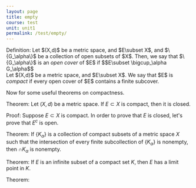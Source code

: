 ```yaml
---
layout: page
title: empty
course: test
unit: unit1
permalink: /test/empty/
---
```


<div class="definition">
Definition: Let $(X,d)$ be a metric space, and $E\subset X$, and $\{G_\alpha\}$ be a collection of open subsets of $X$. Then, we say that $\{G_\alpha\}$ is an <i>open cover</i> of $E$ if 
$$E\subset \bigcup_\alpha G_\alpha$$
</div>

<div class="definition">
Let $(X,d)$ be a metric space, and $E\subset X$. We say that $E$ is <i>compact</i> if every open cover of $E$ contains a finite subcover.
</div>


Now for some useful theorems on compactness.

Theorem: Let $(X,d)$ be a metric space. If $E\subset X$ is compact, then it is closed.

Proof: Suppose $E\subset X$ is compact. In order to prove that $E$ is closed, let's prove that $E^c$ is open. 





Theorem: If $\{K_\alpha\}$ is a collection of compact subsets of a metric space $X$ such that the intersection of every finite subcollection of $\{K_\alpha\}$ is nonempty, then $\cap K_\alpha$ is nonempty.


Theorem: If $E$ is an infinite subset of a compact set $K$, then $E$ has a limit point in $K$.

Theorem: 
